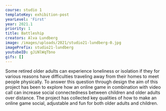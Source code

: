 ```yaml
---
course: studio 1
templateKey: exhibition-post
yearLevel: 'First'
year: 2021.1
priority: 1
title: Battleship
creators: Alva Lundberg
image: /images/uploads/2021/studio21-lundberg-0.jpg
imagePrefix: studio21-lundberg
youtubeID: gJiNlWqTbno
gifs: []
---
```


Some retired older adults can experience loneliness or isolation if they for various reasons have difficulties traveling away from their homes to meet people physically. To answer this question through design the aim of this project has been to explore how an online game in combination with video call can increase social connectedness between children and older adults over distance. The project has collected key qualities of how to make an online game social, adjustable and fun for both older adults and children.
